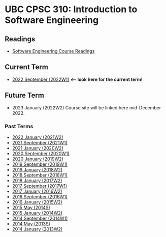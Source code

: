 # UBC CPSC 310: Introduction to Software Engineering

## Readings

* [Software Engineering Course Readings](https://github.com/ubccpsc/310/tree/main/resources)

## Current Term

* [2022 September (2022W1)](https://sites.google.com/view/ubc-cpsc310-22w1/home) **<-- look here for the current term!**

## Future Term

* 2023 January (2022W2) Course site will be linked here mid-December 2022.

### Past Terms

* [2022 January (2021W2)](https://sites.google.com/view/ubc-cpsc310-21w2-intro-to-se/)
* [2021 September (2021W1)](https://sites.google.com/view/ubc-cpsc310-21w1/)
* [2021 January (2020W2)](https://sites.google.com/view/ubc-cpsc310-20w2-intro-to-se/home/)
* [2020 September (2020W1)](https://sites.google.com/view/ubc-cpsc310-20w1-intro-to-se/)
* [2020 January (2019W2)](https://sites.google.com/site/cpsc31019w2/)
* [2019 September (2019W1)](https://github.com/ubccpsc/310/blob/2019sept/README.md)
* [2019 January (2018W2)](https://www.ugrad.cs.ubc.ca/~cs310/2018w2/index.html)
* [2018 September (2018W1)](https://github.com/ubccpsc/310/blob/2018sept/README.md)
* [2018 January (2017W2)](https://github.com/ubccpsc/310/blob/2018jan/README.md)
* [2017 September (2017W1)](https://www.ugrad.cs.ubc.ca/~cs310/2017W1/index.html)
* [2017 January (2016W2)](https://github.com/ubccpsc/310/tree/2017jan)
* [2016 September (2016W1)](https://github.com/ubccpsc/310/tree/2016sept)
* [2016 January (2015W2)](https://sites.google.com/site/cpsc3102015w1/)
* [2015 May (2014S)](https://sites.google.com/site/ubccs3102015s1/)
* [2015 January (2014W2)](https://sites.google.com/site/ubccs3102014w2/)
* [2014 September (2014W1)](http://www.ugrad.cs.ubc.ca/~cs310/2014W1/])
* [2014 May (2013S)](http://www.ugrad.cs.ubc.ca/~cs310/2014S1/)
* [2014 January (2013W2)](http://www.ugrad.cs.ubc.ca/~cs310/2013W2/)
